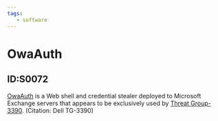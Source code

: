 ```yaml
---
tags:
   - software
---
```

# OwaAuth
## ID:S0072
[OwaAuth](/mitre/software/S0072) is a Web shell and credential stealer deployed to Microsoft Exchange servers that appears to be exclusively used by [Threat Group-3390](/mitre/groups/G0027). (Citation: Dell TG-3390)
